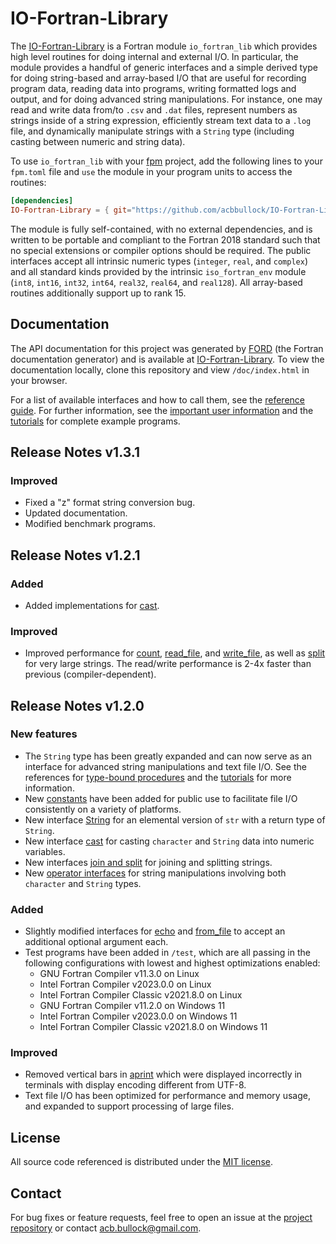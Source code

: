# IO-Fortran-Library

The [IO-Fortran-Library](https://acbbullock.github.io/IO-Fortran-Library/doc/index.html)
is a Fortran module `io_fortran_lib` which provides high level routines
for doing internal and external I/O. In particular, the module provides
a handful of generic interfaces and a simple derived type for doing
string-based and array-based I/O that are useful for recording program
data, reading data into programs, writing formatted logs and output,
and for doing advanced string manipulations. For instance, one may read
and write data from/to `.csv` and `.dat` files, represent numbers as
strings inside of a string expression, efficiently stream text data to
a `.log` file, and dynamically manipulate strings with a `String` type
(including casting between numeric and string data).

To use `io_fortran_lib` with your [fpm](https://github.com/fortran-lang/fpm)
project, add the following lines to your `fpm.toml` file and `use` the
module in your program units to access the routines:

```toml
[dependencies]
IO-Fortran-Library = { git="https://github.com/acbbullock/IO-Fortran-Library", branch="main" }
```

The module is fully self-contained, with no external dependencies, and
is written to be portable and compliant to the Fortran 2018 standard
such that no special extensions or compiler options should be required.
The public interfaces accept all intrinsic numeric types (`integer`,
`real`, and `complex`) and all standard kinds provided by the intrinsic
`iso_fortran_env` module (`int8`, `int16`, `int32`, `int64`, `real32`,
`real64`, and `real128`). All array-based routines additionally support
up to rank 15.

## Documentation

The API documentation for this project was generated by
[FORD](https://github.com/Fortran-FOSS-Programmers/ford) (the Fortran
documentation generator) and is available at
[IO-Fortran-Library](https://acbbullock.github.io/IO-Fortran-Library/doc/index.html).
To view the documentation locally, clone this repository and view
`/doc/index.html` in your browser.

For a list of available interfaces and how to call them, see the
[reference guide](https://acbbullock.github.io/IO-Fortran-Library/doc/page/Ref/index.html).
For further information, see the
[important user information](https://acbbullock.github.io/IO-Fortran-Library/doc/page/UserInfo/index.html)
and the
[tutorials](https://acbbullock.github.io/IO-Fortran-Library/doc/page/Examples/index.html)
for complete example programs.

## Release Notes v1.3.1

### Improved

* Fixed a "z" format string conversion bug.
* Updated documentation.
* Modified benchmark programs.

## Release Notes v1.2.1

### Added

* Added implementations for
[cast](https://acbbullock.github.io/IO-Fortran-Library/doc/page/Ref/cast.html).

### Improved

* Improved performance for
[count](https://acbbullock.github.io/IO-Fortran-Library/doc/page/Ref/String-methods.html#count),
[read_file](https://acbbullock.github.io/IO-Fortran-Library/doc/page/Ref/String-methods.html#read_file),
and [write_file](https://acbbullock.github.io/IO-Fortran-Library/doc/page/Ref/String-methods.html#write_file),
as well as [split](https://acbbullock.github.io/IO-Fortran-Library/doc/page/Ref/join-split.html)
for very large strings. The read/write performance is 2-4x faster than
previous (compiler-dependent).

## Release Notes v1.2.0

### New features

* The `String` type has been greatly expanded and can now serve as an
  interface for advanced string manipulations and text file I/O. See the
  references for
  [type-bound procedures](https://acbbullock.github.io/IO-Fortran-Library/doc/page/Ref/String-methods.html)
  and the [tutorials](https://acbbullock.github.io/IO-Fortran-Library/doc/page/Examples/index.html)
  for more information.
* New [constants](https://acbbullock.github.io/IO-Fortran-Library/doc/page/Ref/constants.html)
  have been added for public use to facilitate file I/O consistently on
  a variety of platforms.
* New interface [String](https://acbbullock.github.io/IO-Fortran-Library/doc/page/Ref/String.html)
  for an elemental version of `str` with a return type of `String`.
* New interface [cast](https://acbbullock.github.io/IO-Fortran-Library/doc/page/Ref/cast.html)
  for casting `character` and `String` data into numeric variables.
* New interfaces [join and split](https://acbbullock.github.io/IO-Fortran-Library/doc/page/Ref/join-split.html)
  for joining and splitting strings.
* New [operator interfaces](https://acbbullock.github.io/IO-Fortran-Library/doc/page/Ref/operators.html)
  for string manipulations involving both `character` and `String`
  types.

### Added

* Slightly modified interfaces for
  [echo](https://acbbullock.github.io/IO-Fortran-Library/doc/page/Ref/echo.html)
  and [from_file](https://acbbullock.github.io/IO-Fortran-Library/doc/page/Ref/from_file.html)
  to accept an additional optional argument each.
* Test programs have been added in `/test`, which are all passing in
  the following configurations with lowest and highest optimizations
  enabled:
  * GNU Fortran Compiler v11.3.0 on Linux
  * Intel Fortran Compiler v2023.0.0 on Linux
  * Intel Fortran Compiler Classic v2021.8.0 on Linux
  * GNU Fortran Compiler v11.2.0 on Windows 11
  * Intel Fortran Compiler v2023.0.0 on Windows 11
  * Intel Fortran Compiler Classic v2021.8.0 on Windows 11

### Improved

* Removed vertical bars in
  [aprint](https://acbbullock.github.io/IO-Fortran-Library/doc/page/Ref/aprint.html)
  which were displayed incorrectly in terminals with display encoding
  different from UTF-8.
* Text file I/O has been optimized for performance and memory usage,
  and expanded to support processing of large files.

## License

All source code referenced is distributed under the
[MIT license](https://github.com/acbbullock/IO-Fortran-Library/blob/main/LICENCE).

## Contact

For bug fixes or feature requests, feel free to open an issue at the
[project repository](https://github.com/acbbullock/IO-Fortran-Library/issues)
or contact [acb.bullock@gmail.com](mailto:acb.bullock@gmail.com).
